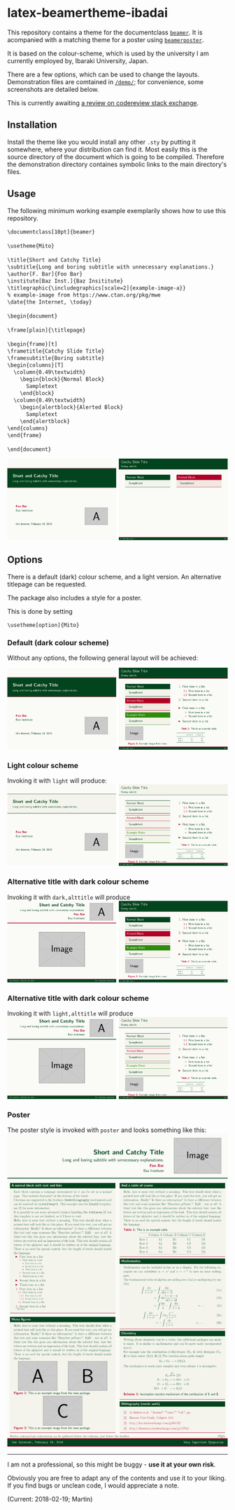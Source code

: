 # latex-beamertheme-ibadai

This repository contains a theme for the documentclass
[`beamer`](https://ctan.org/tex-archive/macros/latex/contrib/beamer).
It is acompanied with a matching theme for a poster using
[`beamerposter`](https://ctan.org/tex-archive/macros/latex/contrib/beamerposter).

It is based on the colour-scheme, which is used by the university
I am currently employed by, Ibaraki University, Japan.

There are a few options, which can be used to change the layouts.
Demonstration files are comtained in [`/demo/`](./demo); 
for convenience, some screenshots are detailed below.

This is currently awaiting [a review on codereview stack exchange](https://codereview.stackexchange.com/q/188168/92423).

## Installation

Install the theme like you would install any other `.sty` 
by putting it somewhere, where your distribution can find it.
Most easily this is the source directory of the document 
which is going to be compiled.
Therefore the demonstration directory containes symbolic links
to the main directory's files.

## Usage

The following minimum working example exemplarily shows how to use this repository.

```
\documentclass[10pt]{beamer}

\usetheme{Mito}

\title{Short and Catchy Title}
\subtitle{Long and boring subtitle with unnecessary explanations.}
\author[F. Bar]{Foo Bar}
\institute[Baz Inst.]{Baz Insititute}
\titlegraphic{\includegraphics[scale=2]{example-image-a}}
% example-image from https://www.ctan.org/pkg/mwe
\date{the Internet, \today}

\begin{document}

\frame[plain]{\titlepage}

\begin{frame}[t]
\frametitle{Catchy Slide Title}
\framesubtitle{Boring subtitle}
\begin{columns}[T]
  \column{0.49\textwidth}
    \begin{block}{Normal Block}
      Sampletext
    \end{block}
  \column{0.49\textwidth}
    \begin{alertblock}{Alerted Block}
      Sampletext
    \end{alertblock}
\end{columns}
\end{frame}

\end{document}
```

![mwe preview](./demo/mwe/mwe.preview.png)

## Options

There is a default (dark) colour scheme, and a light version.
An alternative titlepage can be requested.

The package also includes a style for a poster.

This is done by setting
```
\usetheme[option]{Mito}
```

### Default (dark colour scheme)

Without any options, the following general layout will be achieved:

![talk-default](./demo/talk-default/talk-default-demo.s-preview.png)

### Light colour scheme

Invoking it with `light` will produce:
![talk-light-default](./demo/talk-light-default/talk-lgtxdef-demo.s-preview.png)

### Alternative title with dark colour scheme

Invoking it with `dark,alttitle` will produce
![talk-dark-alt](./demo/talk-dark-alt/talk-drkxalt-demo.s-preview.png)

### Alternative title with dark colour scheme

Invoking it with `light,alttitle` will produce
![talk-light-alt](./demo/talk-light-alt/talk-lgtxalt-demo.s-preview.png)

### Poster

The poster style is invoked with `poster` and looks something like this:
![poster](./demo/poster/poster-demo.s-preview.png)

---

I am not a professional, so this might be buggy - 
**use it at your own risk**.

Obviously you are free to adapt any of the contents and use it to your liking.
If you find bugs or unclean code, I would appreciate a note.

(Current: 2018-02-19; Martin)

